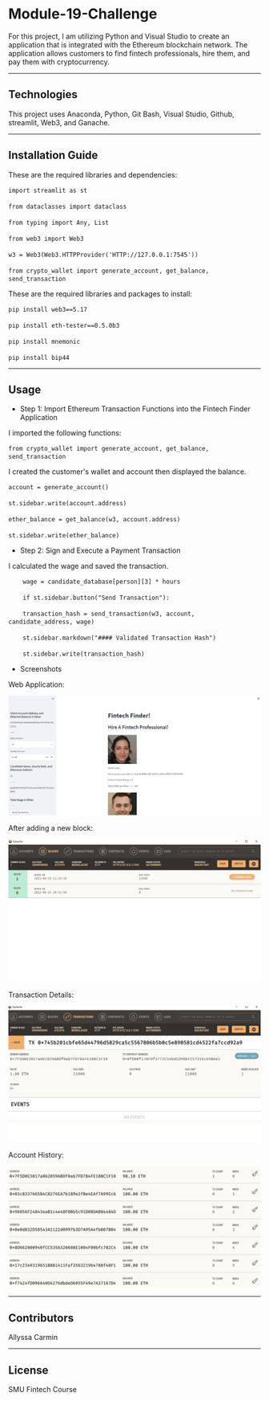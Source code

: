 # Module-19-Challenge

For this project, I am utilizing Python and Visual Studio to create an application that is integrated with the Ethereum blockchain network. The application allows customers to find fintech professionals, hire them, and pay them with cryptocurrency.

---

## Technologies

This project uses Anaconda, Python, Git Bash, Visual Studio, Github, streamlit, Web3, and Ganache.

---

## Installation Guide

These are the required libraries and dependencies:

    import streamlit as st

    from dataclasses import dataclass

    from typing import Any, List

    from web3 import Web3

    w3 = Web3(Web3.HTTPProvider('HTTP://127.0.0.1:7545'))

    from crypto_wallet import generate_account, get_balance, send_transaction


These are the required libraries and packages to install:

    pip install web3==5.17

    pip install eth-tester==0.5.0b3

    pip install mnemonic

    pip install bip44

---

## Usage

* Step 1: Import Ethereum Transaction Functions into the Fintech Finder Application

I imported the following functions:

    from crypto_wallet import generate_account, get_balance, send_transaction

I created the customer's wallet and account then displayed the balance.

    account = generate_account()

    st.sidebar.write(account.address)

    ether_balance = get_balance(w3, account.address)

    st.sidebar.write(ether_balance)


* Step 2: Sign and Execute a Payment Transaction

I calculated the wage and saved the transaction.

        wage = candidate_database[person][3] * hours

        if st.sidebar.button("Send Transaction"):

        transaction_hash = send_transaction(w3, account, candidate_address, wage)

        st.sidebar.markdown("#### Validated Transaction Hash")

        st.sidebar.write(transaction_hash)


* Screenshots

Web Application:

![Initial Web Interface](https://github.com/abcarmin/Module-19-Challenge/blob/main/Screenshot4.png)


After adding a new block:

![New Blocks Added](https://github.com/abcarmin/Module-19-Challenge/blob/main/Screenshot6.png)


Transaction Details:

![Transaction Details](https://github.com/abcarmin/Module-19-Challenge/blob/main/Screenshot7.png)


Account History:

![Account History](https://github.com/abcarmin/Module-19-Challenge/blob/main/Screenshot8.png)




---

## Contributors

Allyssa Carmin

---

## License

SMU Fintech Course